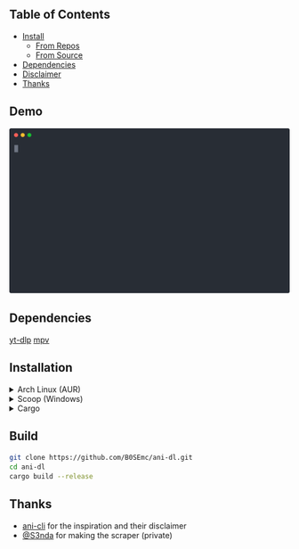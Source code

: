 ## Table of Contents

- [Install](#install)
  - [From Repos](#installation)
  - [From Source](#build)
- [Dependencies](#dependencies)
- [Disclaimer](./disclaimer.md)
- [Thanks](#thanks)

## Demo

[![asciicast](https://github.com/B0SEmc/ani-dl/raw/master/demo.svg)](https://asciinema.org/a/tk9KzxVeL42SZaKQ32i3oQQ58)

## Dependencies

[yt-dlp](https://github.com/yt-dlp/yt-dlp)
[mpv](https://mpv.io/)

## Installation

<details>
  <summary>Arch Linux (AUR)</summary>
  
  ```bash
  yay -S ani-dl
  ```
</details>
<details>
  <summary>Scoop (Windows)</summary>
  
  ```bash
  scoop bucket add extras
  scoop bucket add sendus https://github.com/S3nda/Sendus
  scoop install ani-dl
  ```
</details>
<details>
  <summary>Cargo</summary>
  
  ```bash
  cargo install ani-dl
  ```
</details>

## Build
```bash
git clone https://github.com/B0SEmc/ani-dl.git
cd ani-dl
cargo build --release
```
## Thanks

- [ani-cli](https://github.com/pystardust/ani-cli) for the inspiration and their disclaimer
- [@S3nda](https://github.com/S3nda) for making the scraper (private)
